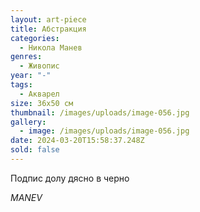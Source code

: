 ```yaml
---
layout: art-piece
title: Абстракция
categories:
  - Никола Манев
genres:
  - Живопис
year: "-"
tags:
  - Акварел
size: 36х50 см
thumbnail: /images/uploads/image-056.jpg
gallery:
  - image: /images/uploads/image-056.jpg
date: 2024-03-20T15:58:37.248Z
sold: false
---
```

Подпис долу дясно в черно 

*MANEV*

